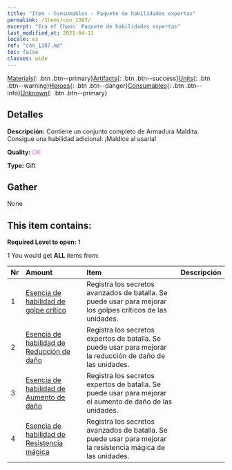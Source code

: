 ```yaml
---
title: "Item - Consumables - Paquete de habilidades expertas"
permalink: /Items/con_1387/
excerpt: "Era of Chaos  Paquete de habilidades expertas"
last_modified_at: 2021-04-11
locale: es
ref: "con_1387.md"
toc: false
classes: wide
---
```

 [Materials](/es/Items/){: .btn .btn--primary}[Artifacts](/es/Items/Artifacts/){: .btn .btn--success}[Units](/es/Items/Units/){: .btn .btn--warning}[Heroes](/es/Items/Heroes/){: .btn .btn--danger}[Consumables](/es/Items/Consumables/){: .btn .btn--info}[Unknown](/es/Items/Unknown/){: .btn .btn--primary}

## Detalles
 **Descripción:** Contiene un conjunto completo de Armadura Maldita. Consigue una habilidad adicional: ¡Maldice al usarla!

 **Quality:** <span style="color: #DA70D6">OK</span>

 **Type:** Gift

## Gather

  None

## This item contains:

 **Required Level to open:** 1

 1 You would get **ALL** items  from:

  | Nr | Amount |     Item    | Descripción |
  |:---|:-------|:------------|:-----------:|
  | 1 | [Esencia de habilidad de golpe crítico](/es/Items/con_1115/) | Registra los secretos avanzados de batalla. Se puede usar para mejorar los golpes críticos de las unidades. | 
  | 2 | [Esencia de habilidad de Reducción de daño](/es/Items/con_1116/) | Registra los secretos expertos de batalla. Se puede usar para mejorar la reducción de daño de las unidades. | 
  | 3 | [Esencia de habilidad de Aumento de daño](/es/Items/con_1117/) | Registra los secretos expertos de batalla. Se puede usar para mejorar el aumento de daño de las unidades. | 
  | 4 | [Esencia de habilidad de Resistencia mágica](/es/Items/con_1118/) | Registra los secretos avanzados de batalla. Se puede usar para mejorar la resistencia mágica de las unidades. | 
